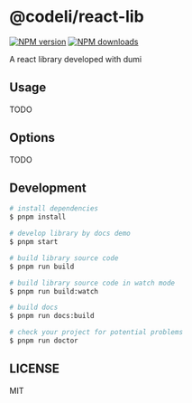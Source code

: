 # @codeli/react-lib

[![NPM version](https://img.shields.io/npm/v/@codeli/react-lib.svg?style=flat)](https://npmjs.org/package/@codeli/react-lib)
[![NPM downloads](http://img.shields.io/npm/dm/@codeli/react-lib.svg?style=flat)](https://npmjs.org/package/@codeli/react-lib)

A react library developed with dumi

## Usage

TODO

## Options

TODO

## Development

```bash
# install dependencies
$ pnpm install

# develop library by docs demo
$ pnpm start

# build library source code
$ pnpm run build

# build library source code in watch mode
$ pnpm run build:watch

# build docs
$ pnpm run docs:build

# check your project for potential problems
$ pnpm run doctor
```

## LICENSE

MIT
